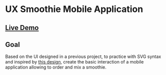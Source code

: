 # UX Smoothie Mobile Application

## [Live Demo]()

## Goal

Based on the UI designed in a previous project, to practice with SVG syntax and inspired by [this design](https://dribbble.com/shots/5410284-Smoothie-Land), create the basic interaction of a mobile application allowing to order and mix a smoothie.